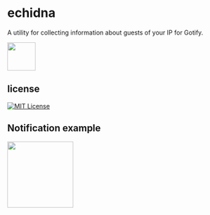 
# echidna

A utility for collecting information about guests of your IP for Gotify.

<img width="64" src="https://github.com/eterline/echidna/tree/main/screenshoots/logo.png"/>




## license



[![MIT License](https://img.shields.io/badge/License-MIT-green.svg)](https://choosealicense.com/licenses/mit/)



## Notification example

<img width="150" src="https://github.com/eterline/echidna/tree/main/screenshoots/notif.jpg"/>

